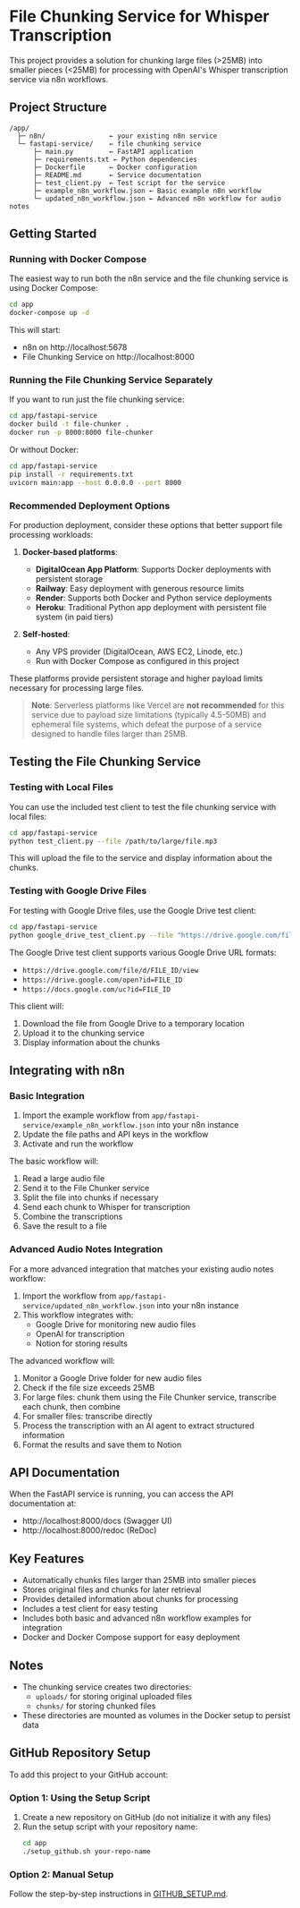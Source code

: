 # File Chunking Service for Whisper Transcription

This project provides a solution for chunking large files (>25MB) into smaller pieces (<25MB) for processing with OpenAI's Whisper transcription service via n8n workflows.

## Project Structure

```
/app/
  ├─ n8n/                ← your existing n8n service
  └─ fastapi-service/    ← file chunking service
      ├─ main.py         ← FastAPI application
      ├─ requirements.txt ← Python dependencies
      ├─ Dockerfile      ← Docker configuration
      ├─ README.md       ← Service documentation
      ├─ test_client.py  ← Test script for the service
      ├─ example_n8n_workflow.json ← Basic example n8n workflow
      └─ updated_n8n_workflow.json ← Advanced n8n workflow for audio notes
```

## Getting Started

### Running with Docker Compose

The easiest way to run both the n8n service and the file chunking service is using Docker Compose:

```bash
cd app
docker-compose up -d
```

This will start:
- n8n on http://localhost:5678
- File Chunking Service on http://localhost:8000

### Running the File Chunking Service Separately

If you want to run just the file chunking service:

```bash
cd app/fastapi-service
docker build -t file-chunker .
docker run -p 8000:8000 file-chunker
```

Or without Docker:

```bash
cd app/fastapi-service
pip install -r requirements.txt
uvicorn main:app --host 0.0.0.0 --port 8000
```

### Recommended Deployment Options

For production deployment, consider these options that better support file processing workloads:

1. **Docker-based platforms**:
   - **DigitalOcean App Platform**: Supports Docker deployments with persistent storage
   - **Railway**: Easy deployment with generous resource limits
   - **Render**: Supports both Docker and Python service deployments
   - **Heroku**: Traditional Python app deployment with persistent file system (in paid tiers)

2. **Self-hosted**:
   - Any VPS provider (DigitalOcean, AWS EC2, Linode, etc.)
   - Run with Docker Compose as configured in this project

These platforms provide persistent storage and higher payload limits necessary for processing large files.

> **Note**: Serverless platforms like Vercel are **not recommended** for this service due to payload size limitations (typically 4.5-50MB) and ephemeral file systems, which defeat the purpose of a service designed to handle files larger than 25MB.

## Testing the File Chunking Service

### Testing with Local Files

You can use the included test client to test the file chunking service with local files:

```bash
cd app/fastapi-service
python test_client.py --file /path/to/large/file.mp3
```

This will upload the file to the service and display information about the chunks.

### Testing with Google Drive Files

For testing with Google Drive files, use the Google Drive test client:

```bash
cd app/fastapi-service
python google_drive_test_client.py --file "https://drive.google.com/file/d/YOUR_FILE_ID/view"
```

The Google Drive test client supports various Google Drive URL formats:
- `https://drive.google.com/file/d/FILE_ID/view`
- `https://drive.google.com/open?id=FILE_ID`
- `https://docs.google.com/uc?id=FILE_ID`

This client will:
1. Download the file from Google Drive to a temporary location
2. Upload it to the chunking service
3. Display information about the chunks

## Integrating with n8n

### Basic Integration

1. Import the example workflow from `app/fastapi-service/example_n8n_workflow.json` into your n8n instance
2. Update the file paths and API keys in the workflow
3. Activate and run the workflow

The basic workflow will:
1. Read a large audio file
2. Send it to the File Chunker service
3. Split the file into chunks if necessary
4. Send each chunk to Whisper for transcription
5. Combine the transcriptions
6. Save the result to a file

### Advanced Audio Notes Integration

For a more advanced integration that matches your existing audio notes workflow:

1. Import the workflow from `app/fastapi-service/updated_n8n_workflow.json` into your n8n instance
2. This workflow integrates with:
   - Google Drive for monitoring new audio files
   - OpenAI for transcription
   - Notion for storing results

The advanced workflow will:
1. Monitor a Google Drive folder for new audio files
2. Check if the file size exceeds 25MB
3. For large files: chunk them using the File Chunker service, transcribe each chunk, then combine
4. For smaller files: transcribe directly
5. Process the transcription with an AI agent to extract structured information
6. Format the results and save them to Notion

## API Documentation

When the FastAPI service is running, you can access the API documentation at:
- http://localhost:8000/docs (Swagger UI)
- http://localhost:8000/redoc (ReDoc)

## Key Features

- Automatically chunks files larger than 25MB into smaller pieces
- Stores original files and chunks for later retrieval
- Provides detailed information about chunks for processing
- Includes a test client for easy testing
- Includes both basic and advanced n8n workflow examples for integration
- Docker and Docker Compose support for easy deployment

## Notes

- The chunking service creates two directories:
  - `uploads/` for storing original uploaded files
  - `chunks/` for storing chunked files
- These directories are mounted as volumes in the Docker setup to persist data

## GitHub Repository Setup

To add this project to your GitHub account:

### Option 1: Using the Setup Script

1. Create a new repository on GitHub (do not initialize it with any files)
2. Run the setup script with your repository name:
   ```bash
   cd app
   ./setup_github.sh your-repo-name
   ```

### Option 2: Manual Setup

Follow the step-by-step instructions in [GITHUB_SETUP.md](GITHUB_SETUP.md).